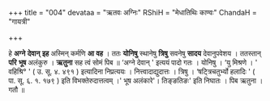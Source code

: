 +++
title = "004"
devataa = "ऋतवः अग्निः"
RShiH = "मेधातिथिः काण्वः"
ChandaH = "गायत्री"

+++


हे **अग्ने** **देवान्** **इह** अस्मिन् कर्मणि **आ** **वह** । ततः **योनिषु** स्थानेषु **त्रिषु** सवनेषु **सादय** देवानुपवेशय । ततस्तान् **परि** **भूष** अलंकुरु । **ऋतुना** सह त्वं सोमं पिब ॥ ‘अग्ने देवान् ' इत्ययं पादो गतः । योनिषु । ‘यु मिश्रणे । ' वहिश्रि° ' ( उ. सू. ४. ४९१ ) इत्यादिना निप्रत्ययः । नित्त्वादाद्युदात्तः । त्रिषु । ‘षट्त्रिचतुर्भ्यो हलादिः ' ( पा. सू. ६. १. १७९ ) इति विभक्तेरुदात्तत्वम् ।' भूष अलंकारे'। तिङ्ङतिङः' इति निघातः । पिब ऋतुना । गतौ ॥